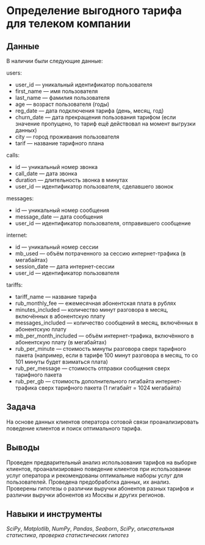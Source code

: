 # Определение выгодного тарифа для телеком компании


## Данные

В наличии были следующие данные:

users:

*    user_id — уникальный идентификатор пользователя
*    first_name — имя пользователя
*   last_name — фамилия пользователя
*    age — возраст пользователя (годы)
*    reg_date — дата подключения тарифа (день, месяц, год)
*    churn_date — дата прекращения пользования тарифом (если значение пропущено, то тариф ещё действовал на момент выгрузки данных)
*    city — город проживания пользователя
*    tarif — название тарифного плана

calls:

*    id — уникальный номер звонка
*    call_date — дата звонка
*    duration — длительность звонка в минутах
*    user_id — идентификатор пользователя, сделавшего звонок

messages:

*    id — уникальный номер сообщения
*    message_date — дата сообщения
*    user_id — идентификатор пользователя, отправившего сообщение

internet:

*    id — уникальный номер сессии
*    mb_used — объём потраченного за сессию интернет-трафика (в мегабайтах)
*    session_date — дата интернет-сессии
*    user_id — идентификатор пользователя

tariffs:

*    tariff_name — название тарифа
*    rub_monthly_fee — ежемесячная абонентская плата в рублях
*    minutes_included — количество минут разговора в месяц, включённых в абонентскую плату
*    messages_included — количество сообщений в месяц, включённых в абонентскую плату
*    mb_per_month_included — объём интернет-трафика, включённого в абонентскую плату (в мегабайтах)
*    rub_per_minute — стоимость минуты разговора сверх тарифного пакета (например, если в тарифе 100 минут разговора в месяц, то со 101 минуты будет взиматься плата)
*    rub_per_message — стоимость отправки сообщения сверх тарифного пакета
*    rub_per_gb — стоимость дополнительного гигабайта интернет-трафика сверх тарифного пакета (1 гигабайт = 1024 мегабайта)

## Задача

На основе данных клиентов оператора сотовой связи проанализировать поведение клиентов и поиск оптимального тарифа.  

## Выводы

Проведен предварительный анализ использования тарифов на выборке клиентов, проанализировано поведение клиентов при использовании услуг оператора и рекомендованы оптимальные наборы услуг для пользователей. Проведена предобработка данных, их анализ. Проверены гипотезы о различии выручки абонентов разных тарифов и различии выручки абонентов из Москвы и других регионов.

## Навыки и инструменты
*SciPy*, *Matplotlib*, *NumPy*, *Pandas*, *Seaborn*, *SciPy*, *описательная статистика*, *проверка статистических гипотез*
